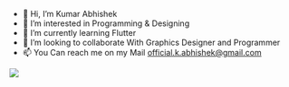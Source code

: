 - 👋 Hi, I’m Kumar Abhishek
- 👀 I’m interested in Programming & Designing 
- 🌱 I’m currently learning Flutter
- 💞️ I’m looking to collaborate With Graphics Designer and Programmer
- 📫 You Can reach me on my Mail official.k.abhishek@gmail.com

<!---
I'm pursuing my Under Graduate Program from Maharishi Markandeshwar (Deemed to be University), Ambala. 
I am an active member of Google Developers Student Club, Google and GitHub Student Partner Community.
I have a comprehensive innovation and coding background, My Emphasis is on Development, creativity and life skills.
I love to contribute to open source and take sessions on Various Platform and on my GitHub pages.
I love to educate people who are new to these fields, specially the freshman.
I have written a Multiple blogs on GitHub hosting and pull request. 

--->

<img src="https://github-readme-stats.vercel.app/api?username=abhicoderss&&show_icons=true&title_color=ffffff&icon_color=bb2acf&text_color=daf7dc&bg_color=151515">
